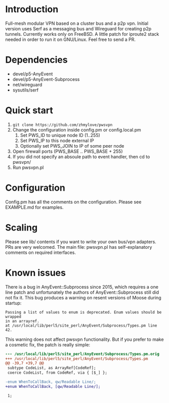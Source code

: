 # Introduction

Full-mesh modular VPN based on a cluster bus and a p2p vpn.
Initial version uses Serf as a messaging bus and Wireguard for creating p2p
tunnels.  Currently works only on FreeBSD.
A little patch for iproute2 stack needed in order to run it on GNU/Linux.
Feel free to send a PR.

# Dependencies

* devel/p5-AnyEvent
* devel/p5-AnyEvent-Subprocess
* net/wireguard
* sysutils/serf

# Quick start

1. `git clone https://github.com/zhmylove/pwsvpn`
2. Change the configuration inside config.pm or config.local.pm
    1. Set PWS\_ID to unique node ID (1..255)
    2. Set PWS\_IP to this node external IP
    3. Optionally set PWS\_JOIN to IP of some peer node
3. Open firewall ports (PWS\_BASE .. PWS\_BASE + 255)
4. If you did not specify an absoule path to event handler, then cd to pwsvpn/
5. Run pwsvpn.pl

# Configuration

Config.pm has all the comments on the configuration.  Please see EXAMPLE.md
for examples.

# Scaling

Please see lib/ contents if you want to write your own bus/vpn adapters.
PRs are very welcomed.
The main file: pwsvpn.pl has self-explanatory comments on required interfaces.

# Known issues

There is a bug in AnyEvent::Subprocess since 2015, which requires a one line
patch and unfortunately the authors of AnyEvent::Subprocess still did not fix
it.  This bug produces a warning on resent versions of Moose during startup:

```
Passing a list of values to enum is deprecated. Enum values should be wrapped
in an arrayref.
at /usr/local/lib/perl5/site_perl/AnyEvent/Subprocess/Types.pm line 42.
```

This warning does not affect pwsvpn functionality.  But if you prefer to make
a cosmetic fix, the patch is really simple:

```diff
--- /usr/local/lib/perl5/site_perl/AnyEvent/Subprocess/Types.pm.orig
+++ /usr/local/lib/perl5/site_perl/AnyEvent/Subprocess/Types.pm
@@ -39,7 +39,7 @@
 subtype CodeList, as ArrayRef[CodeRef];
 coerce CodeList, from CodeRef, via { [$_] };

-enum WhenToCallBack, qw/Readable Line/;
+enum WhenToCallBack, [qw/Readable Line/];

 1;

```
